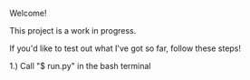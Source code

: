 Welcome!

This project is a work in progress.

If you\'d like to test out what I\'ve got so far, follow these steps!

1.) Call \"\$ run.py\" in the bash terminal
